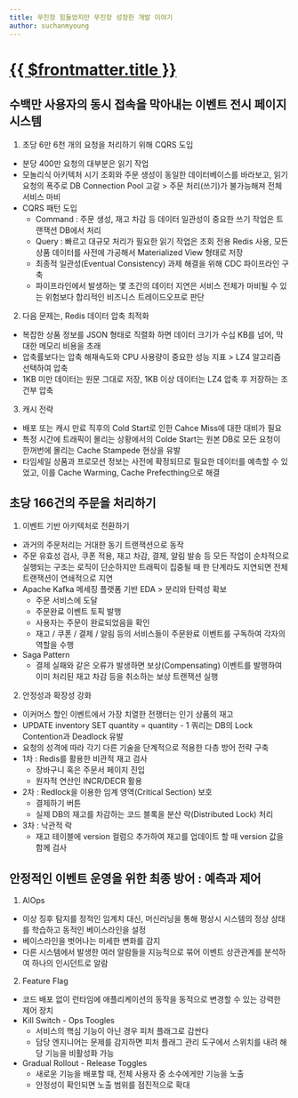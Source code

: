 ```yaml
---
title: 무진장 힘들었지만 무진장 성장한 개발 이야기
author: suchanmyoung
---
```


# [{{ $frontmatter.title }}](https://medium.com/musinsa-tech/%EB%AC%B4%EC%A7%84%EC%9E%A5-%ED%9E%98%EB%93%A4%EC%97%88%EC%A7%80%EB%A7%8C-%EB%AC%B4%EC%A7%84%EC%9E%A5-%EC%84%B1%EC%9E%A5%ED%95%9C-%EA%B0%9C%EB%B0%9C-%EC%9D%B4%EC%95%BC%EA%B8%B0-e445888579a9)

## 수백만 사용자의 동시 접속을 막아내는 이벤트 전시 페이지 시스템

1. 초당 6만 6천 개의 요청을 처리하기 위해 CQRS 도입

- 분당 400만 요청의 대부분은 읽기 작업
- 모놀리식 아키텍처 시기 조회와 주문 생성이 동일한 데이터베이스를 바라보고, 읽기 요청의 폭주로 DB Connection Pool 고갈 > 주문 처리(쓰기)가 불가능해져 전체 서비스 마비
- CQRS 패턴 도입
  - Command : 주문 생성, 재고 차감 등 데이터 일관성이 중요한 쓰기 작업은 트랜잭션 DB에서 처리
  - Query : 빠르고 대규모 처리가 필요한 읽기 작업은 조회 전용 Redis 사용, 모든 상품 데이터를 사전에 가공해서 Materialized View 형태로 저장
  - 최종적 일관성(Eventual Consistency) 과제 해결을 위해 CDC 파이프라인 구축
  - 파이프라인에서 발생하는 몇 초간의 데이터 지연은 서비스 전체가 마비될 수 있는 위험보다 합리적인 비즈니스 트레이드오프로 판단

2. 다음 문제는, Redis 데이터 압축 최적화

- 복잡한 상품 정보를 JSON 형태로 직렬화 하면 데이터 크기가 수십 KB를 넘어, 막대한 메모리 비용을 초래
- 압축률보다는 압축 해재속도와 CPU 사용량이 중요한 성능 지표 > LZ4 알고리즘 선택하여 압축
- 1KB 미만 데이터는 원문 그대로 저장, 1KB 이상 데이터는 LZ4 압축 후 저장하는 조건부 압축

3. 캐시 전략

- 배포 또는 캐시 만료 직후의 Cold Start로 인한 Cahce Miss에 대한 대비가 필요
- 특정 시간에 트래픽이 몰리는 상황에서의 Colde Start는 원본 DB로 모든 요청이 한꺼번에 몰리는 Cache Stampede 현상을 유발
- 타임세일 상품과 프로모션 정보는 사전에 확정되므로 필요한 데이터를 예측할 수 있었고, 이를 Cache Warming, Cache Prefecthing으로 해결

## 초당 166건의 주문을 처리하기

1. 이벤트 기반 아키텍처로 전환하기

- 과거의 주문처리는 거대한 동기 트랜잭션으로 동작
- 주문 유효성 검사, 쿠폰 적용, 재고 차감, 결제, 알림 발송 등 모든 작업이 순차적으로 실행되는 구조는 로직이 단순하지만 트래픽이 집중될 때 한 단계라도 지연되면 전체 트랜잭션이 연쇄적으로 지연
- Apache Kafka 메세징 플랫폼 기반 EDA > 분리와 탄력성 확보
  - 주문 서비스에 도달
  - 주문완료 이벤트 토픽 발행
  - 사용자는 주문이 완료되었음을 확인
  - 재고 / 쿠폰 / 결제 / 알림 등의 서비스들이 주문완료 이벤트를 구독하여 각자의 역할을 수행
- Saga Pattern
  - 결제 실패와 같은 오류가 발생하면 보상(Compensating) 이벤트를 발행하여 이미 처리된 재고 차감 등을 취소하는 보상 트랜잭션 실행

2. 안정성과 확장성 강화

- 이커머스 할인 이벤트에서 가장 치열한 전쟁터는 인기 상품의 재고
- UPDATE inventory SET quantity = quantity - 1 쿼리는 DB의 Lock Contention과 Deadlock 유발
- 요청의 성격에 따라 각기 다른 기술을 단계적으로 적용한 다층 방어 전략 구축
- 1차 : Redis를 활용한 비관적 재고 검사
  - 장바구니 혹은 주문서 페이지 진입
  - 원자적 연산인 INCR/DECR 활용
- 2차 : Redlock을 이용한 임계 영역(Critical Section) 보호
  - 결제하기 버튼
  - 실제 DB의 재고를 차감하는 코드 블록을 분산 락(Distributed Lock) 처리
- 3차 : 낙관적 락
  - 재고 테이블에 version 컬럼으 추가하여 재고를 업데이트 할 때 version 값을 함께 검사

## 안정적인 이벤트 운영을 위한 최종 방어 : 예측과 제어

1. AIOps

- 이상 징후 탐지를 정적인 임계치 대신, 머신러닝을 통해 평상시 시스템의 정상 상태를 학습하고 동적인 베이스라인을 설정
- 베이스라인을 벗어나는 미세한 변화를 감지
- 다른 시스템에서 발생한 여러 알람들을 지능적으로 묶어 이벤트 상관관계를 분석하여 하나의 인시던트로 알람

2. Feature Flag

- 코드 배포 없이 런타임에 애플리케이션의 동작을 동적으로 변경할 수 있는 강력한 제어 장치
- Kill Switch - Ops Toogles
  - 서비스의 핵심 기능이 아닌 경우 피처 플래그로 감싼다
  - 담당 엔지니어는 문제를 감지하면 피처 플래그 관리 도구에서 스위치를 내려 해당 기능을 비활성화 가능
- Gradual Rollout - Release Toggles
  - 새로운 기능을 배포할 때, 전체 사용자 중 소수에게만 기능을 노출
  - 안정성이 확인되면 노출 범위를 점진적으로 확대
